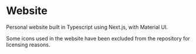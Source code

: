 # Website
Personal website built in Typescript using Next.js, with Material UI.

Some icons used in the website have been excluded from the repository for licensing reasons. 
